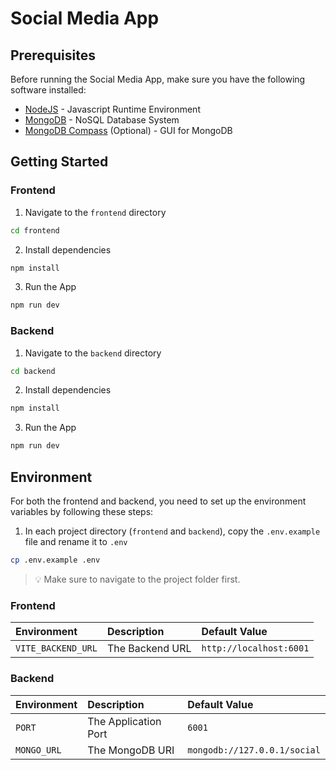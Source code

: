 # Social Media App

## Prerequisites

Before running the Social Media App, make sure you have the following software installed:

- [NodeJS](https://nodejs.org/en) - Javascript Runtime Environment
- [MongoDB](https://www.mongodb.com/) - NoSQL Database System
- [MongoDB Compass](https://www.mongodb.com/products/compass) (Optional) - GUI for MongoDB

## Getting Started

### Frontend

1. Navigate to the `frontend` directory

```sh
cd frontend
```

2. Install dependencies

```sh
npm install
```

3. Run the App

```sh
npm run dev
```

### Backend

1. Navigate to the `backend` directory

```sh
cd backend
```

2. Install dependencies

```sh
npm install
```

3. Run the App

```sh
npm run dev
```

## Environment

For both the frontend and backend, you need to set up the environment variables by following these steps:

1. In each project directory (`frontend` and `backend`), copy the `.env.example` file and rename it to `.env`

```sh
cp .env.example .env
```

> 💡 Make sure to navigate to the project folder first.

### Frontend

| Environment        | Description     | Default Value           |
| :----------------- | :-------------- | :---------------------- |
| `VITE_BACKEND_URL` | The Backend URL | `http://localhost:6001` |

### Backend

| Environment | Description          | Default Value                |
| :---------- | :------------------- | :--------------------------- |
| `PORT`      | The Application Port | `6001`                       |
| `MONGO_URL` | The MongoDB URI      | `mongodb://127.0.0.1/social` |
